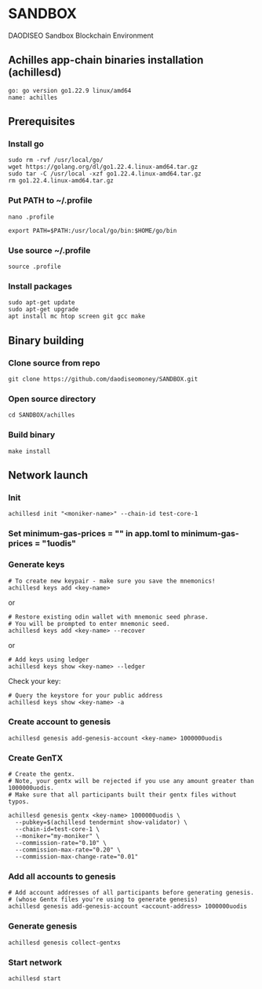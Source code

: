 # SANDBOX

DAODISEO Sandbox Blockchain Environment

## Achilles app-chain binaries installation (achillesd)

```
go: go version go1.22.9 linux/amd64
name: achilles
```

## Prerequisites

### Install go

```
sudo rm -rvf /usr/local/go/
wget https://golang.org/dl/go1.22.4.linux-amd64.tar.gz
sudo tar -C /usr/local -xzf go1.22.4.linux-amd64.tar.gz
rm go1.22.4.linux-amd64.tar.gz
```

### Put PATH to ~/.profile

```
nano .profile
```

```
export PATH=$PATH:/usr/local/go/bin:$HOME/go/bin
```

### Use source ~/.profile

```
source .profile
```

### Install packages

```
sudo apt-get update
sudo apt-get upgrade
apt install mc htop screen git gcc make
```

## Binary building

### Clone source from repo

```
git clone https://github.com/daodiseomoney/SANDBOX.git
```

### Open source directory

```
cd SANDBOX/achilles
```

### Build binary

```
make install
```

## Network launch

### Init

```bash:
achillesd init "<moniker-name>" --chain-id test-core-1
```

### Set minimum-gas-prices = "" in app.toml to minimum-gas-prices = "1uodis"

### Generate keys

```bash:
# To create new keypair - make sure you save the mnemonics!
achillesd keys add <key-name>
```

or

```
# Restore existing odin wallet with mnemonic seed phrase.
# You will be prompted to enter mnemonic seed.
achillesd keys add <key-name> --recover
```

or

```
# Add keys using ledger
achillesd keys show <key-name> --ledger
```

Check your key:

```
# Query the keystore for your public address
achillesd keys show <key-name> -a
```

### Create account to genesis

```
achillesd genesis add-genesis-account <key-name> 1000000uodis
```

### Create GenTX

```
# Create the gentx.
# Note, your gentx will be rejected if you use any amount greater than 1000000uodis.
# Make sure that all participants built their gentx files without typos.

achillesd genesis gentx <key-name> 1000000uodis \
  --pubkey=$(achillesd tendermint show-validator) \
  --chain-id=test-core-1 \
  --moniker="my-moniker" \
  --commission-rate="0.10" \
  --commission-max-rate="0.20" \
  --commission-max-change-rate="0.01"
```

### Add all accounts to genesis

```
# Add account addresses of all participants before generating genesis.
# (whose Gentx files you're using to generate genesis)
achillesd genesis add-genesis-account <account-address> 1000000uodis
```

### Generate genesis

```
achillesd genesis collect-gentxs
```

### Start network

```
achillesd start
```
